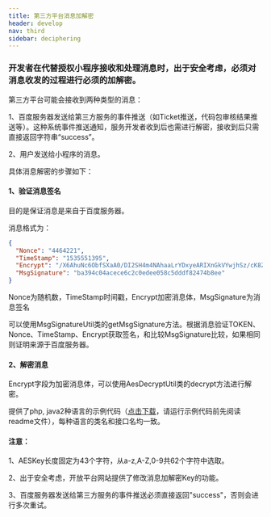 ```yaml
---
title: 第三方平台消息加解密
header: develop
nav: third
sidebar: deciphering
---
```


### 开发者在代替授权小程序接收和处理消息时，出于安全考虑，必须对消息收发的过程进行必须的加解密。

第三方平台可能会接收到两种类型的消息：

1、百度服务器发送给第三方服务的事件推送（如Ticket推送，代码包审核结果推送等）。这种系统事件推送通知，服务开发者收到后也需进行解密，接收到后只需直接返回字符串“success”。

2、用户发送给小程序的消息。

具体消息解密的步骤如下：

#### 1、验证消息签名

目的是保证消息是来自于百度服务器。

消息格式为：

```json
{
  "Nonce": "4464221",
  "TimeStamp": "1535551395",
  "Encrypt": "/X6AhuNc6ObfSXaA0/DI2SH4m4NAhaaLrYDxyeARIXnGkVYwjhSz/cK8ZLvPcbsHi6d8spK+brQwHw5+t55o4NuZj09x1TT2G6hkCQwU/R9ejDIv9yFI292XwkTMVkQ6dnZIwpvRbPmsV2EX6cagRl3C5KVlFme+6b4SS3aDat7dmpNyxjb6MdYCdZnzp4CmgbramsS0BtA/tnNgqKZ1VA==",
  "MsgSignature": "ba394c04acece6c2c0edee058c5dddf82474b8ee"
}
```
Nonce为随机数，TimeStamp时间戳，Encrypt加密消息体，MsgSignature为消息签名

可以使用MsgSignatureUtil类的getMsgSignature方法。根据消息验证TOKEN、Nonce、TimeStamp、Encrypt获取签名，和比较MsgSignature比较，如果相同则证明来源于百度服务器。

#### 2、解密消息

Encrypt字段为加密消息体，可以使用AesDecryptUtil类的decrypt方法进行解密。

提供了php, java2种语言的示例代码（<a href="https://b.bdstatic.com/searchbox/mappconsole/image/20190709/fb1d6c0c-e211-4152-9c53-2400a5d61b05.zip">点击下载</a>，请运行示例代码前先阅读readme文件），每种语言的类名和接口名均一致。

#### 注意：

1、AESKey长度固定为43个字符，从a-z,A-Z,0-9共62个字符中选取。

2、出于安全考虑，开放平台网站提供了修改消息加解密Key的功能。

3、百度服务器发送给第三方服务的事件推送必须直接返回"success"，否则会进行多次重试。